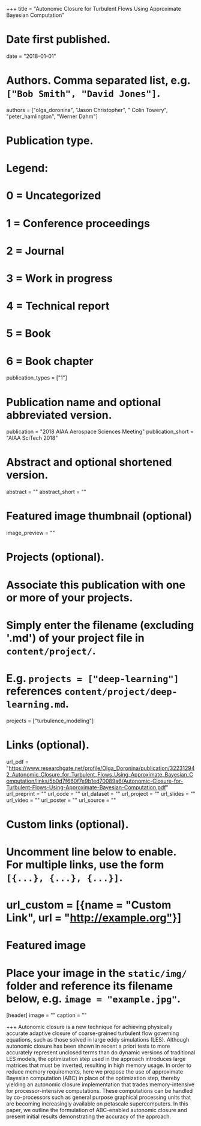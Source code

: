 +++
title = "Autonomic Closure for Turbulent Flows Using Approximate Bayesian Computation"

# Date first published.
date = "2018-01-01"

# Authors. Comma separated list, e.g. `["Bob Smith", "David Jones"]`.
authors = ["olga_doronina", "Jason Christopher", " Colin Towery", "peter_hamlington", "Werner Dahm"]

# Publication type.
# Legend:
# 0 = Uncategorized
# 1 = Conference proceedings
# 2 = Journal
# 3 = Work in progress
# 4 = Technical report
# 5 = Book
# 6 = Book chapter
publication_types = ["1"]

# Publication name and optional abbreviated version.
publication = "2018 AIAA Aerospace Sciences Meeting"
publication_short = "AIAA SciTech 2018"

# Abstract and optional shortened version.
abstract = ""
abstract_short = ""

# Featured image thumbnail (optional)
image_preview = ""

# Projects (optional).
#   Associate this publication with one or more of your projects.
#   Simply enter the filename (excluding '.md') of your project file in `content/project/`.
#   E.g. `projects = ["deep-learning"]` references `content/project/deep-learning.md`.
projects = ["turbulence_modeling"]

# Links (optional).
url_pdf = "https://www.researchgate.net/profile/Olga_Doronina/publication/322312942_Autonomic_Closure_for_Turbulent_Flows_Using_Approximate_Bayesian_Computation/links/5b0d7f660f7e9b1ed70089a6/Autonomic-Closure-for-Turbulent-Flows-Using-Approximate-Bayesian-Computation.pdf"
url_preprint = ""
url_code = ""
url_dataset = ""
url_project = ""
url_slides = ""
url_video = ""
url_poster = ""
url_source = ""

# Custom links (optional).
#   Uncomment line below to enable. For multiple links, use the form `[{...}, {...}, {...}]`.
# url_custom = [{name = "Custom Link", url = "http://example.org"}]

# Featured image
# Place your image in the `static/img/` folder and reference its filename below, e.g. `image = "example.jpg"`.
[header]
image = ""
caption = ""

+++
Autonomic closure is a new technique for achieving physically accurate adaptive closure
of coarse-grained turbulent flow governing equations, such as those solved in large eddy simulations (LES). Although autonomic closure has been shown in recent a priori tests to more
accurately represent unclosed terms than do dynamic versions of traditional LES models, the
optimization step used in the approach introduces large matrices that must be inverted, resulting in high memory usage. In order to reduce memory requirements, here we propose the use
of approximate Bayesian computation (ABC) in place of the optimization step, thereby yielding
an autonomic closure implementation that trades memory-intensive for processor-intensive
computations. These computations can be handled by co-processors such as general purpose
graphical processing units that are becoming increasingly available on petascale supercomputers. In this paper, we outline the formulation of ABC-enabled autonomic closure and present
initial results demonstrating the accuracy of the approach.
